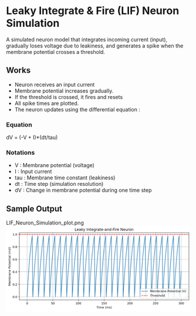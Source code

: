 # Leaky Integrate & Fire (LIF) Neuron Simulation

A simulated neuron model that integrates incoming current (input), gradually loses voltage due to leakiness, and generates a spike when the membrane potential crosses a threshold.

## Works

- Neuron receives an  input current
- Membrane potential increases gradually.
- If the threshold is crossed, it fires and resets
- All spike times are plotted.
- The neuron updates using the differential equation :

### Equation


dV = (-V + I)*(dt/tau)

### Notations

- V : Membrane potential (voltage)
- I : Input current
- tau : Membrane time constant (leakiness)
- dt : Time step (simulation resolution)
- dV : Change in membrane potential during one time step
  
## Sample Output
LIF_Neuron_Simulation_plot.png
![LIF Neuron Simulation Plot](LIF_Neuron_Simulation_plot.png)

